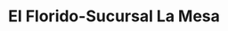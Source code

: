 ---
title: "El Florido-Sucursal La Mesa"
url: /tijuana/el-florido-sucursal-la-mesa/
shop: Lebensmittel
---